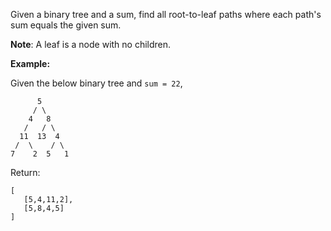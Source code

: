 Given a binary tree and a sum, find all root-to-leaf paths where each path's sum equals the given sum.

**Note**: A leaf is a node with no children.

**Example:**

Given the below binary tree and `sum = 22`,
```
      5
     / \
    4   8
   /   / \
  11  13  4
 /  \    / \
7    2  5   1
```

Return:
```
[
   [5,4,11,2],
   [5,8,4,5]
]
```